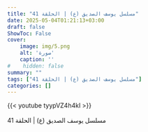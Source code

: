 ```yaml
---
title: "مسلسل يوسف الصديق (ع) | الحلقة 41"
date: 2025-05-04T01:21:13+03:00
draft: false
ShowToc: False
cover:
    image: img/5.png
    alt: 'صورة'
    caption: ''
#    hidden: false
summary: ""
tags: ["مسلسل يوسف الصديق (ع) | الحلقة 41"]
categories: []
---
```


{{< youtube tyypVZ4h4kI >}}  
 <br>
مسلسل يوسف الصديق (ع) | الحلقة 41